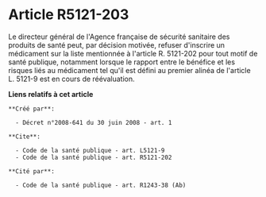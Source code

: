 # Article R5121-203

Le directeur général de l'Agence française de sécurité sanitaire des produits de santé peut, par décision motivée, refuser
d'inscrire un médicament sur la liste mentionnée à l'article R. 5121-202 pour tout motif de santé publique, notamment lorsque
le rapport entre le bénéfice et les risques liés au médicament tel qu'il est défini au premier alinéa de l'article L. 5121-9
est en cours de réévaluation.

**Liens relatifs à cet article**

	**Créé par**:

	  - Décret n°2008-641 du 30 juin 2008 - art. 1

	**Cite**:

	  - Code de la santé publique - art. L5121-9
	  - Code de la santé publique - art. R5121-202

	**Cité par**:

	  - Code de la santé publique - art. R1243-38 (Ab)
